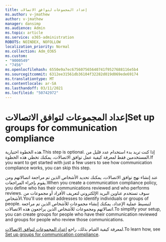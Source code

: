 ```yaml
---
title: إعداد المجموعات لتوافق الاتصالات
ms.author: v-jmathew
author: v-jmathew
manager: dansimp
ms.audience: Admin
ms.topic: article
ms.service: o365-administration
ROBOTS: NOINDEX, NOFOLLOW
localization_priority: Normal
ms.collection: Adm_O365
ms.custom:
- "9000549"
- "7456"
ms.openlocfilehash: 6550e9a7ec675607565640741f9527688116e5b4
ms.sourcegitcommit: 6312ee31561db36104f32282d019d069ede69174
ms.translationtype: MT
ms.contentlocale: ar-SA
ms.lasthandoff: 03/11/2021
ms.locfileid: "50742972"
---
```

# <a name="set-up-groups-for-communication-compliance"></a><span data-ttu-id="c581f-102">إعداد المجموعات لتوافق الاتصالات</span><span class="sxs-lookup"><span data-stu-id="c581f-102">Set up groups for communication compliance</span></span>

<span data-ttu-id="c581f-103">هذه الخطوة اختيارية.</span><span class="sxs-lookup"><span data-stu-id="c581f-103">This step is optional.</span></span> <span data-ttu-id="c581f-104">إذا كنت تريد بدء استخدام عدد قليل من المستخدمين فقط لمعرفة كيفية عمل توافق الاتصالات، يمكنك تخطي هذه الخطوة.</span><span class="sxs-lookup"><span data-stu-id="c581f-104">If you want to get started with just a few users to see how communication compliance works, you can skip this step.</span></span>  
  
<span data-ttu-id="c581f-105">عند إنشاء نهج توافق الاتصالات، يمكنك تحديد الأشخاص الذين تم مراجعة اتصالاتهم ومن يقوم بإجراء المراجعات.</span><span class="sxs-lookup"><span data-stu-id="c581f-105">When you create a communication compliance policy, you define who has their communications reviewed and who performs reviews.</span></span> <span data-ttu-id="c581f-106">سوف تستخدم عناوين البريد الإلكتروني لتعريف الأفراد أو مجموعات من الأشخاص.</span><span class="sxs-lookup"><span data-stu-id="c581f-106">You'll use email addresses to identify individuals or groups of people.</span></span> <span data-ttu-id="c581f-107">لتبسيط عملية الإعداد، يمكنك إنشاء مجموعات للأشخاص الذين تم مراجعة اتصالاتهم ومجموعات للأشخاص الذين يراجعون هذه الاتصالات.</span><span class="sxs-lookup"><span data-stu-id="c581f-107">To simplify your setup, you can create groups for people who have their communication reviewed and groups for people who review those communications.</span></span>  
  
<span data-ttu-id="c581f-108">لمعرفة كيفية القيام بذلك، راجع [إعداد المجموعات لتوافق الاتصالات](https://go.microsoft.com/fwlink/?linkid=2129594).</span><span class="sxs-lookup"><span data-stu-id="c581f-108">To learn how, see [Set up groups for communication compliance](https://go.microsoft.com/fwlink/?linkid=2129594).</span></span>

